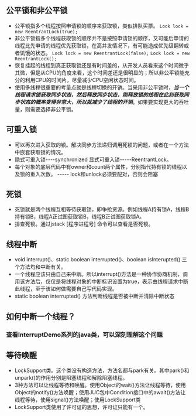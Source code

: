 ## 公平锁和非公平锁
* 公平锁指多个线程按照申请锁的顺序来获取锁，类似排队买票。
  ` Lock lock = new ReentrantLock(true); `
* 非公平锁指多个线程获取锁的顺序并不是按照申请锁的顺序，又可能后申请的线程比先申请的线程优先获取锁，在高并发情况下，有可能造成优先级翻转或者饥饿的状态。
  ` Lock lock = new ReentrantLock(false); `
  ` Lock lock = new ReentrantLock(); `   
* 恢复挂起的线程到真正获取锁还是有时间差的，从开发人员看来这个时间微乎其微，但是从CPU的角度来看，这个时间差还是很明显的；所以非公平锁能充分的利用CPU的时间片，尽量减少CPU空闲状态时间。
* 使用多线程很重要的考量点就是线程切换的开销。当采用非公平锁时，***当一个线程请求锁获取同步状态，然后释放同步状态，刚释放锁的线程在此刻获取同步状态的概率变得非常大，所以就减少了线程的开销***。如果要实现更大的吞吐量，则需要选择非公平锁。

## 可重入锁
* 可以再次进入获取的锁。解决同步方法递归调用死锁的问题，或者在一个方法中嵌套获取锁的情况。
* 隐式可重入锁----synchronized  显式可重入锁-----ReentrantLock。
* 每个对象的底层代码中有owner和count两个属性，分别指代持有锁的线程以及锁的重入次数。  ----- lock和unlock必须要配对，否则会阻塞

## 死锁
* 死锁就是两个线程互相等待获取锁，即争抢资源。例如线程A持有锁A，线程B持有锁B，线程A正试图获取锁B，线程B正试图获取锁A。
* 排查死锁。通过jstack [程序进程号] 命令可以查看是否死锁。

## 线程中断
* void interrupt()、static boolean interrupted()、boolean isInterupted() 三个方法均和中断有关。
* 一个线程应该只由自己来中断。所以interrupt()方法是一种协作协商机制，调用该方法后，仅仅是将线程对象的中断标识设置为true，表示由线程请求中断此线程，至于该如何做需要自己写代码实现。
* static boolean interrupted() 方法判断线程是否被中断并清除中断状态

## 如何中断一个线程？
### 查看InterruptDemo系列的java类，可以深刻理解这个问题

## 等待唤醒
* LockSupport类。这个类没有构造方法，方法名都与park有关。其中park()和unpark()的作用分别是阻塞线程和解除阻塞线程。
* 3种方法可以让线程等待和唤醒。使用Object的wait()方法让线程等待，使用Object的notify()方法唤醒；使用JUC包中Condition接口中的await()方法让线程等待，使用signal()方法唤醒；使用LockSupport类
* LockSupport类使用了许可证的思想，许可证只能有一个。
